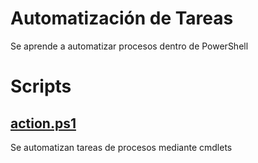 # Automatización de Tareas
Se aprende a automatizar procesos dentro de PowerShell
# Scripts
## [action.ps1](https://github.com/GabrielMejia03/PIA/blob/b025b2835d63ae74515251789a81b046e2b9b974/Automatizaci%C3%B3n%20de%20Tareas/action.ps1)
Se automatizan tareas de procesos mediante cmdlets
